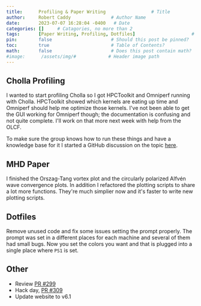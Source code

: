 ```yaml
---
title:      Profiling & Paper Writing                 # Title
author:     Robert Caddy               # Author Name
date:       2023-07-07 16:28:04 -0400   # Date
categories: []     # Catagories, no more than 2
tags:       [Paper Writing, Profiling, Dotfiles]                     # Tags, any number
pin:        false                      # Should this post be pinned?
toc:        true                       # Table of Contents?
math:       false                      # Does this post contain math?
#image:      /assets/img/#            # Header image path
---
```



## Cholla Profiling

I wanted to start profiling Cholla so I got HPCToolkit and Omniperf running with
Cholla. HPCToolkit showed which kernels are eating up time and Omniperf should
help me optimize those kernels. I've not been able to get the GUI working for
Omniperf though; the documentation is confusing and not quite complete. I'll
work on that more next week with help from the OLCF.

To make sure the group knows how to run these things and have a knowledge base
for it I started a GitHub discussion on the topic
[here](https://github.com/cholla-hydro/cholla/discussions/307).

## MHD Paper

I finished the Orszag-Tang vortex plot and the circularly polarized Alfvén wave
convergence plots. In addition I refactored the plotting scripts to share a lot
more functions. They're much simplier now and it's faster to write new plotting
scripts.

## Dotfiles

Remove unused code and fix some issues setting the prompt properly. The prompt
was set in a different places for each machine and several of them had small
bugs. Now you set the colors you want and that is plugged into a single place
where `PS1` is set.

## Other

- Review [PR #299](https://github.com/cholla-hydro/cholla/pull/299)
- Hack day, [PR #309](https://github.com/cholla-hydro/cholla/pull/309)
- Update website to v6.1
